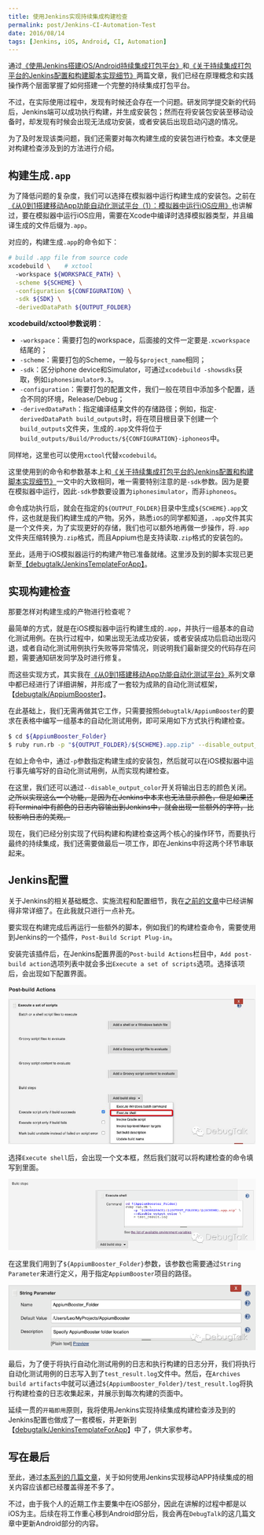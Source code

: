 ```yaml
---
title: 使用Jenkins实现持续集成构建检查
permalink: post/Jenkins-CI-Automation-Test
date: 2016/08/14
tags: [Jenkins, iOS, Android, CI, Automation]
---
```


通过[《使用Jenkins搭建iOS/Android持续集成打包平台》](/post/iOS-Android-Packing-with-Jenkins/)和[《关于持续集成打包平台的Jenkins配置和构建脚本实现细节》](/post/iOS-Android-Packing-with-Jenkins-details/)两篇文章，我们已经在原理概念和实践操作两个层面掌握了如何搭建一个完整的持续集成打包平台。

不过，在实际使用过程中，发现有时候还会存在一个问题。研发同学提交新的代码后，Jenkins端可以成功执行构建，并生成安装包；然而在将安装包安装至移动设备时，却发现有时候会出现无法成功安装，或者安装后出现启动闪退的情况。

为了及时发现该类问题，我们还需要对每次构建生成的安装包进行检查。本文便是对构建检查涉及到的方法进行介绍。

## 构建生成`.app`

为了降低问题的复杂度，我们可以选择在模拟器中运行构建生成的安装包。之前在[《从0到1搭建移动App功能自动化测试平台（1）：模拟器中运行iOS应用》](/post/build-app-automated-test-platform-from-0-to-1-Appium-inspector-iOS-simulator/)也讲解过，要在模拟器中运行iOS应用，需要在Xcode中编译时选择模拟器类型，并且编译生成的文件后缀为`.app`。

对应的，构建生成`.app`的命令如下：

```bash
# build .app file from source code
xcodebuild \    # xctool
  -workspace ${WORKSPACE_PATH} \
  -scheme ${SCHEME} \
  -configuration ${CONFIGURATION} \
  -sdk ${SDK} \
  -derivedDataPath ${OUTPUT_FOLDER}
```

**xcodebuild/xctool参数说明**：

- `-workspace`：需要打包的workspace，后面接的文件一定要是`.xcworkspace`结尾的；
- `-scheme`：需要打包的Scheme，一般与`$project_name`相同；
- `-sdk`：区分iphone device和Simulator，可通过`xcodebuild -showsdks`获取，例如`iphonesimulator9.3`。
- `-configuration`：需要打包的配置文件，我们一般在项目中添加多个配置，适合不同的环境，Release/Debug；
- `-derivedDataPath`：指定编译结果文件的存储路径；例如，指定`-derivedDataPath build_outputs`时，将在项目根目录下创建一个`build_outputs`文件夹，生成的`.app`文件将位于`build_outputs/Build/Products/${CONFIGURATION}-iphoneos`中。

同样地，这里也可以使用`xctool`代替`xcodebuild`。

这里使用到的命令和参数基本上和[《关于持续集成打包平台的Jenkins配置和构建脚本实现细节》](/post/iOS-Android-Packing-with-Jenkins-details/)一文中的大致相同，唯一需要特别注意的是`-sdk`参数。因为是要在模拟器中运行，因此`-sdk`参数要设置为`iphonesimulator`，而非`iphoneos`。

命令成功执行后，就会在指定的`${OUTPUT_FOLDER}`目录中生成`${SCHEME}.app`文件，这也就是我们构建生成的产物。另外，熟悉`iOS`的同学都知道，`.app`文件其实是一个文件夹，为了实现更好的存储，我们也可以额外地再做一步操作，将`.app`文件夹压缩转换为`.zip`格式，而且Appium也是支持读取`.zip`格式的安装包的。

至此，适用于iOS模拟器运行的构建产物已准备就绪。这里涉及到的脚本实现已更新至[【debugtalk/JenkinsTemplateForApp】](https://github.com/debugtalk/JenkinsTemplateForApp)。

## 实现构建检查

那要怎样对构建生成的产物进行检查呢？

最简单的方式，就是在iOS模拟器中运行构建生成的`.app`，并执行一组基本的自动化测试用例。在执行过程中，如果出现无法成功安装，或者安装成功后启动出现闪退，或者自动化测试用例执行失败等异常情况，则说明我们最新提交的代码存在问题，需要通知研发同学及时进行修复。

而这些实现方式，其实我在[《从0到1搭建移动App功能自动化测试平台》](/tags/F0T1/)系列文章中都已经进行了详细讲解，并形成了一套较为成熟的自动化测试框架，【[debugtalk/AppiumBooster](https://github.com/debugtalk/AppiumBooster)】。

在此基础上，我们无需再做其它工作，只需要按照`debugtalk/AppiumBooster`的要求在表格中编写一组基本的自动化测试用例，即可采用如下方式执行构建检查。

```bash
$ cd ${AppiumBooster_Folder}
$ ruby run.rb -p "${OUTPUT_FOLDER}/${SCHEME}.app.zip" --disable_output_color > test_result.log
```

在如上命令中，通过`-p`参数指定构建生成的安装包，然后就可以在iOS模拟器中运行事先编写好的自动化测试用例，从而实现构建检查。

在这里，我们还可以通过`--disable_output_color`开关将输出日志的颜色关闭。~~之所以实现这么一个功能，是因为在Jenkins中本来也无法显示颜色，但是如果还将Terminal中有颜色的日志内容输出到Jenkins中，就会出现一些额外的字符，比较影响日志的美观。~~

现在，我们已经分别实现了代码构建和构建检查这两个核心的操作环节，而要执行最终的持续集成，我们还需要做最后一项工作，即在Jenkins中将这两个环节串联起来。

## Jenkins配置

关于Jenkins的相关基础概念、实施流程和配置细节，我在[之前的文章](/tags/Jenkins/)中已经讲解得非常详细了。在此我就只进行一点补充。

要实现在构建完成后再运行一些额外的脚本，例如我们的构建检查命令，需要使用到Jenkins的一个插件，`Post-Build Script Plug-in`。

安装完该插件后，在Jenkins配置界面的`Post-build Actions`栏目中，`Add post-build action`选项列表中就会多出`Execute a set of scripts`选项。选择该项后，会出现如下配置界面。

![Jenkins Post_build_Actions Execute_shell menu](/images/Jenkins_Post_build_Actions_Execute_shell_menu.jpg)

选择`Execute shell`后，会出现一个文本框，然后我们就可以将构建检查的命令填写到里面。

![Jenkins Post_build_Actions Execute_shell](/images/Jenkins_Post_build_Actions_Execute_shell.jpg)

在这里我们用到了`${AppiumBooster_Folder}`参数，该参数也需要通过`String Parameter`来进行定义，用于指定`AppiumBooster`项目的路径。

![Jenkins String Parameter](/images/Jenkins_String_Parameter.jpg)

最后，为了便于将执行自动化测试用例的日志和执行构建的日志分开，我们将执行自动化测试用例的日志写入到了`test_result.log`文件中。然后，在`Archives build artifacts`中就可以通过`${AppiumBooster_Folder}/test_result.log`将执行构建检查的日志收集起来，并展示到每次构建的页面中。

延续一贯的`开箱即用`原则，我将使用Jenkins实现持续集成构建检查涉及到的Jenkins配置也做成了一套模板，并更新到【[debugtalk/JenkinsTemplateForApp](https://github.com/debugtalk/JenkinsTemplateForApp)】中了，供大家参考。

## 写在最后

至此，通过[本系列的几篇文章](/tags/Jenkins/)，关于如何使用Jenkins实现移动APP持续集成的相关内容应该都已经覆盖得差不多了。

不过，由于我个人的近期工作主要集中在iOS部分，因此在讲解的过程中都是以iOS为主。后续在将工作重心移到Android部分后，我会再在`DebugTalk`的这几篇文章中更新Android部分的内容。


